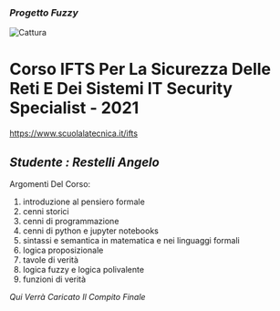 ### *Progetto Fuzzy*

![Cattura](https://user-images.githubusercontent.com/74232622/109119529-1abd6280-7745-11eb-9ea9-ed00a3b82f5f.PNG)

# Corso IFTS Per La Sicurezza Delle Reti E Dei Sistemi IT Security Specialist - 2021
https://www.scuolalatecnica.it/ifts

## *Studente : Restelli Angelo*

Argomenti Del Corso:
1. introduzione al pensiero formale
2. cenni storici
3. cenni di programmazione
4. cenni di python e jupyter notebooks
5. sintassi e semantica in matematica e nei linguaggi formali
6. logica proposizionale
7. tavole di verità
8. logica fuzzy e logica polivalente
9. funzioni di verità

*Qui Verrà Caricato Il Compito Finale*

